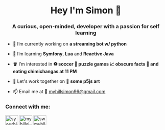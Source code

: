 <h1 align="center">Hey I'm Simon 👋</h1>
<h3 align="center">A curious, open-minded, developer with a passion for self learning</h3>

- 🔭 I’m currently working on **a streaming bot w/ python**

- 🌱 I’m learning **Symfony**, **Lua** and **Reactive Java**

- 🪣 I’m interested in **⚽ soccer 🧩 puzzle games 📈 obscure facts 🌯 and eating chimichangas at 11 PM**

- 🤝 Let's work together on 🎨 **some p5js art**

- 📫 Email me at 📧 myhillsimon96@gmail.com

<h3 align="left">Connect with me:</h3>
<p align="left">
<a href="https://twitter.com/syourhill" target="blank"><img align="center" src="https://raw.githubusercontent.com/rahuldkjain/github-profile-readme-generator/master/src/images/icons/Social/twitter.svg" alt="syourhill" height="30" width="40" /></a>
<a href="https://linkedin.com/in/myhillsimon" target="blank"><img align="center" src="https://raw.githubusercontent.com/rahuldkjain/github-profile-readme-generator/master/src/images/icons/Social/linked-in-alt.svg" alt="myhillsimon" height="30" width="40" /></a>
<a href="https://stackoverflow.com/users/swmyhill" target="blank"><img align="center" src="https://raw.githubusercontent.com/rahuldkjain/github-profile-readme-generator/master/src/images/icons/Social/stack-overflow.svg" alt="swmyhill" height="30" width="40" /></a>
</p>
